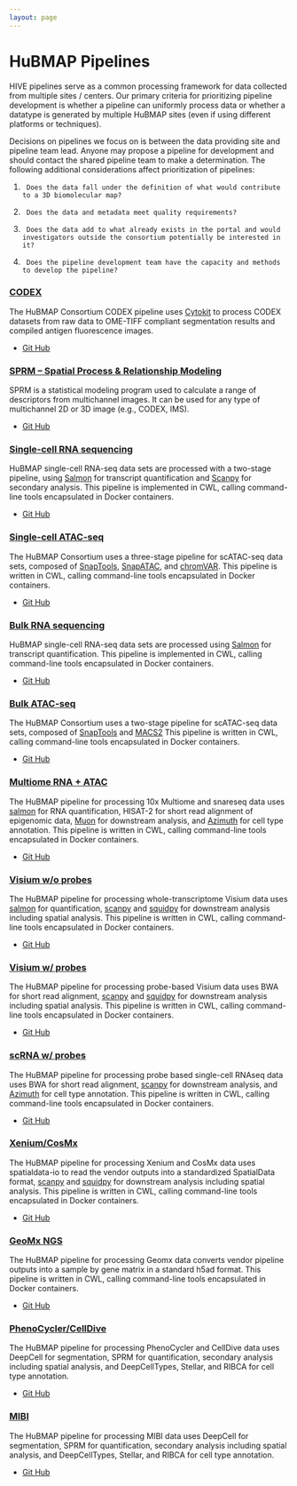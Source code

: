 ```yaml
---
layout: page
---
```

# HuBMAP Pipelines

HIVE pipelines serve as a common processing framework for data collected from multiple sites / centers. Our primary criteria for prioritizing pipeline development is whether a pipeline can uniformly process data or whether a datatype is generated by multiple HuBMAP sites (even if using different platforms or techniques).
 
Decisions on pipelines we focus on is between the data providing site and pipeline team lead.  Anyone may propose a pipeline for development and should contact the shared pipeline team to make a determination.  The following additional considerations affect prioritization of pipelines:
1.      Does the data fall under the definition of what would contribute to a 3D biomolecular map?
2.      Does the data and metadata meet quality requirements?
3.      Does the data add to what already exists in the portal and would investigators outside the consortium potentially be interested in it?
4.      Does the pipeline development team have the capacity and methods to develop the pipeline?

### [CODEX](https://docs.google.com/document/d/1NJqJmM6ecstE8g3waWDR4n_uQ7RoKkBxT1Kes1Otcag/edit#heading=h.ca5mry4plx6)

The HuBMAP Consortium CODEX pipeline uses [Cytokit](https://bmcbioinformatics.biomedcentral.com/articles/10.1186/s12859-019-3055-3) to process CODEX datasets from raw data to OME-TIFF compliant segmentation results and compiled antigen fluorescence images.

- [Git Hub](https://github.com/hubmapconsortium/codex-pipeline)

### [SPRM – Spatial Process & Relationship Modeling](https://docs.google.com/document/d/1c7UR0Pe1newpVhQY2HEFkfV8O7GAj9Vk4XnuSiSnDeY/edit#)

SPRM is a statistical modeling program used to calculate a range of descriptors from multichannel images. It can be used for any type of multichannel 2D or 3D image (e.g., CODEX, IMS).

- [Git Hub](https://github.com/hubmapconsortium/sprm)

### [Single-cell RNA sequencing](https://docs.google.com/document/d/14Fu32w_AjyOzT82m99DzZz5iUEJa5v98IBPns5vlizo/edit?usp=sharing)

HuBMAP single-cell RNA-seq data sets are processed with a two-stage pipeline, using [Salmon](https://combine-lab.github.io/salmon/) for transcript quantification and [Scanpy](https://icb-scanpy.readthedocs-hosted.com/en/stable/) for secondary analysis. This pipeline is implemented in CWL, calling command-line tools encapsulated in Docker containers.

- [Git Hub](https://github.com/hubmapconsortium/salmon-rnaseq)

### [Single-cell ATAC-seq](https://docs.google.com/document/d/1qNy8DQJ4Xn431huHyTydRJCQSF68Cmu06tZtZnAKW6s/edit)

The HuBMAP Consortium uses a three-stage pipeline for scATAC-seq data sets, composed of [SnapTools](https://github.com/r3fang/SnapTools), [SnapATAC](https://github.com/r3fang/SnapATAC), and [chromVAR](https://bioconductor.org/packages/release/bioc/html/chromVAR.html). This pipeline is written in CWL, calling command-line tools encapsulated in Docker containers.

- [Git Hub](https://github.com/hubmapconsortium/sc-atac-seq-pipeline)


### [Bulk RNA sequencing](https://docs.google.com/document/d/1DIQJBM5icoKNEfafQA6Aaio2sAjui3NfO1fkMAThdOU/edit?usp=sharing)

HuBMAP single-cell RNA-seq data sets are processed using [Salmon](https://combine-lab.github.io/salmon/) for transcript quantification. This pipeline is implemented in CWL, calling command-line tools encapsulated in Docker containers.

- [Git Hub](https://github.com/hubmapconsortium/salmon-rnaseq)


### [Bulk ATAC-seq](https://docs.google.com/document/d/1Jwm5V-A3j1fynriwo9Ec9QWEODovR14zUmaaUNf1Pq0/edit?usp=sharing)

The HuBMAP Consortium uses a two-stage pipeline for scATAC-seq data sets, composed of [SnapTools](https://github.com/r3fang/SnapTools) and [MACS2](https://github.com/macs3-project/MACS) This pipeline is written in CWL, calling command-line tools encapsulated in Docker containers.

- [Git Hub](https://github.com/hubmapconsortium/sc-atac-seq-pipeline)

### [Multiome RNA + ATAC](https://docs.google.com/document/d/110Il6Kat09qqjmJnIEQPcIpoyCJKJYNPlrqy-bkwI7I/edit?usp=sharing)

The HuBMAP pipeline for processing 10x Multiome and snareseq data uses [salmon](https://combine-lab.github.io/salmon/) for RNA quantification, HISAT-2 for short read alignment of epigenomic data, [Muon](https://muon.readthedocs.io/en/latest/) for downstream analysis, and [Azimuth](https://github.com/satijalab/panhumanpy/) for cell type annotation.  This pipeline is written in CWL, calling command-line tools encapsulated in Docker containers. 

- [Git Hub](https://github.com/hubmapconsortium/multiome-rna-atac-pipeline/)

### [Visium w/o probes](https://docs.google.com/document/d/1t-TlkecYlp6Nq5wXKgGZrfdNWL7OiHWvlzZ3EXA1Fxs/edit?usp=sharing)

The HuBMAP pipeline for processing whole-transcriptome Visium data uses [salmon](https://combine-lab.github.io/salmon/) for quantification, [scanpy](https://scanpy.readthedocs.io/en/stable/) and [squidpy](https://squidpy.readthedocs.io/en/stable/) for downstream analysis including spatial analysis.  This pipeline is written in CWL, calling command-line tools encapsulated in Docker containers. 

- [Git Hub](https://github.com/hubmapconsortium/salmon-rnaseq/)

### [Visium w/ probes](https://docs.google.com/document/d/1VCy7fsF4F-2KMnAeQ1fpFOojRSYoWlv0hAYiWzPhe2s/edit?usp=sharing)

The HuBMAP pipeline for processing probe-based Visium data uses BWA for short read alignment, [scanpy](https://scanpy.readthedocs.io/en/stable/) and [squidpy](https://squidpy.readthedocs.io/en/stable/) for downstream analysis including spatial analysis.  This pipeline is written in CWL, calling command-line tools encapsulated in Docker containers. 

- [Git Hub](https://github.com/hubmapconsortium/visium-pipeline/)

### [scRNA w/ probes](https://docs.google.com/document/d/1LE8l0LSHLpztD4xmons0zEovBhn730WjMGJye34JS3g/edit?usp=sharing)

The HuBMAP pipeline for processing probe based single-cell RNAseq data uses BWA for short read alignment, [scanpy](https://scanpy.readthedocs.io/en/stable/) for downstream analysis, and [Azimuth](https://github.com/satijalab/panhumanpy/) for cell type annotation.  This pipeline is written in CWL, calling command-line tools encapsulated in Docker containers. 

- [Git Hub](https://github.com/hubmapconsortium/rna-probes-pipeline/)

### [Xenium/CosMx](https://docs.google.com/document/d/1Jwm5V-A3j1fynriwo9Ec9QWEODovR14zUmaaUNf1Pq0/edit?usp=sharing)

The HuBMAP pipeline for processing Xenium and CosMx data uses spatialdata-io to read the vendor outputs into a standardized SpatialData format, [scanpy](https://scanpy.readthedocs.io/en/stable/) and [squidpy](https://squidpy.readthedocs.io/en/stable/) for downstream analysis including spatial analysis.  This pipeline is written in CWL, calling command-line tools encapsulated in Docker containers. 

- [Git Hub](https://github.com/hubmapconsortium/xenium-pipeline/)

### [GeoMx NGS](https://github.com/hubmapconsortium/geomx-pipeline/)

The HuBMAP pipeline for processing Geomx data converts vendor pipeline outputs into a sample by gene matrix in a standard h5ad format. This pipeline is written in CWL, calling command-line tools encapsulated in Docker containers. 

- [Git Hub](https://github.com/hubmapconsortium/geomx-pipeline/)

### [PhenoCycler/CellDive](https://docs.google.com/document/d/1Jwm5V-A3j1fynriwo9Ec9QWEODovR14zUmaaUNf1Pq0/edit?usp=sharing)

The HuBMAP pipeline for processing PhenoCycler and CellDive data uses DeepCell for segmentation, SPRM for quantification, secondary analysis including spatial analysis, and DeepCellTypes, Stellar, and RIBCA for cell type annotation.
- [Git Hub](https://github.com/hubmapconsortium/phenocycler-pipeline/)

### [MIBI](https://docs.google.com/document/d/1Jwm5V-A3j1fynriwo9Ec9QWEODovR14zUmaaUNf1Pq0/edit?usp=sharing)

The HuBMAP pipeline for processing MIBI data uses DeepCell for segmentation, SPRM for quantification, secondary analysis including spatial analysis, and DeepCellTypes, Stellar, and RIBCA for cell type annotation.
- [Git Hub](https://github.com/hubmapconsortium/mibi-pipeline/)